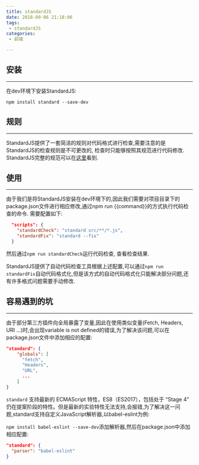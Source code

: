 ```yaml
---
title: standardJS
date: 2018-09-06 21:18:06
tags:
 - standardJS
categories:
 - 前端

---
```


## 安装

---

在dev环境下安装StandardJS:

`npm install standard --save-dev`

<!--more-->

## 规则

---

StandardJS提供了一套简洁的规则对代码格式进行检查,需要注意的是StandardJS的检查规则是不可更改的, 检查时只能够按照其规范进行代码修改. StandardJS完整的规范可以在[这里](https://standardjs.com/rules-zhcn.html#javascript-standard-style)看到. 

## 使用

---

由于我们是将StandardJS安装在dev环境下的,因此我们需要对项目目录下的package.json文件进行相应修改,通过npm run {{command}}的方式执行代码检查的命令. 需要配置如下:

```json
  "scripts": {
    "standardCheck": "standard src/**/*.js",
    "standardFix": "standard --fix"
  }
```

然后通过`npm run standardCheck`运行代码检查, 查看检查结果. 

StandardJS提供了自动代码检查工具根据上述配置,可以通过`npm run standardFix`自动代码格式化,但是该方式的自动代码格式化只能解决部分问题,还有许多格式问题需要手动修改.

## 容易遇到的坑

---

由于部分第三方插件向全局暴露了变量,因此在使用类似变量(Fetch, Headers, URI …)时,会出现variable is not defined的错误,为了解决该问题,可以在package.json文件中添加相应的配置:

```json
"standard": {
	"globals": [
      "fetch",
      "Headers",
      "URL",
      ...
    ]
}
```

`standard` 支持最新的 ECMAScript 特性，ES8（ES2017），包括处于 “Stage 4” 仍在提案阶段的特性。但是最新的实验特性无法支持,会报错,为了解决这一问题,standard支持自定义JavaScript解析器,以babel-eslint为例:

`npm install babel-eslint --save-dev`添加解析器,然后在package.json中添加相应配置:

```json
"standard": {
  "parser": "babel-eslint"
}
```

